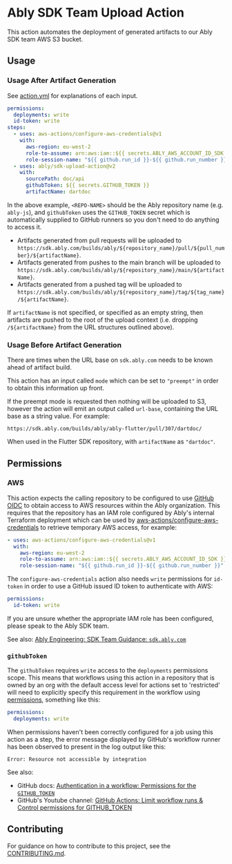 # Ably SDK Team Upload Action

This action automates the deployment of generated artifacts to our Ably SDK team AWS S3 bucket.

## Usage

### Usage After Artifact Generation

See [action.yml](action.yml) for explanations of each input.

```yaml
permissions:
  deployments: write
  id-token: write
steps:
  - uses: aws-actions/configure-aws-credentials@v1
    with:
      aws-region: eu-west-2
      role-to-assume: arn:aws:iam::${{ secrets.ABLY_AWS_ACCOUNT_ID_SDK }}:role/ably-sdk-builds-<REPO-NAME>
      role-session-name: "${{ github.run_id }}-${{ github.run_number }}"
  - uses: ably/sdk-upload-action@v2
    with:
      sourcePath: doc/api
      githubToken: ${{ secrets.GITHUB_TOKEN }}
      artifactName: dartdoc
```

In the above example, `<REPO-NAME>` should be the Ably repository name (e.g. `ably-js`), and `githubToken` uses the `GITHUB_TOKEN` secret which is automatically supplied to GitHub runners so you don't need to do anything to access it.

- Artifacts generated from pull requests will be uploaded to `https://sdk.ably.com/builds/ably/${repository_name}/pull/${pull_number}/${artifactName}`.
- Artifacts generated from pushes to the main branch will be uploaded to `https://sdk.ably.com/builds/ably/${repository_name}/main/${artifactName}`.
- Artifacts generated from a pushed tag will be uploaded to `https://sdk.ably.com/builds/ably/${repository_name}/tag/${tag_name}/${artifactName}`.

If `artifactName` is not specified, or specified as an empty string, then artifacts are pushed to the root of the upload context (i.e. dropping `/${artifactName}` from the URL structures outlined above).

### Usage Before Artifact Generation

There are times when the URL base on `sdk.ably.com` needs to be known ahead of artifact build.

This action has an input called `mode` which can be set to `"preempt"` in order to obtain this information up front.

If the preempt mode is requested then nothing will be uploaded to S3, however the action will emit an output called `url-base`,
containing the URL base as a string value. For example:

    https://sdk.ably.com/builds/ably/ably-flutter/pull/307/dartdoc/

When used in the Flutter SDK repository, with `artifactName` as `"dartdoc"`.

## Permissions

### AWS

This action expects the calling repository to be configured to use [GitHub OIDC](https://docs.github.com/en/actions/deployment/security-hardening-your-deployments/configuring-openid-connect-in-amazon-web-services) to obtain access to AWS resources within the Ably organization. This requires that the repository has an IAM role configured by Ably's internal Terraform deployment which can be used by [aws-actions/configure-aws-credentials](https://github.com/aws-actions/configure-aws-credentials) to retrieve temporary AWS access, for example:

```yaml
- uses: aws-actions/configure-aws-credentials@v1
  with:
    aws-region: eu-west-2
    role-to-assume: arn:aws:iam::${{ secrets.ABLY_AWS_ACCOUNT_ID_SDK }}:role/ably-sdk-builds-ably-js
    role-session-name: "${{ github.run_id }}-${{ github.run_number }}"
```

The `configure-aws-credentials` action also needs `write` permissions for `id-token` in order to use a GitHub issued ID token to authenticate with AWS:

```yaml
permissions:
  id-token: write
```

If you are unsure whether the appropriate IAM role has been configured, please speak to the Ably SDK team.

See also: [Ably Engineering: SDK Team Guidance: `sdk.ably.com`](https://github.com/ably/engineering/blob/main/sdk/sdk.ably.com.md)

### `githubToken`

The `githubToken` requires `write` access to the `deployments` permissions scope.
This means that workflows using this action in a repository that is owned by an org with the default access level for actions set to 'restricted' will need to explicitly specify this requirement in the workflow using [permissions](https://docs.github.com/en/actions/reference/workflow-syntax-for-github-actions#permissions), something like this:

```yml
permissions:
  deployments: write
```

When permissions haven't been correctly configured for a job using this action as a step, the error message displayed by GitHub's workflow runner has been observed to present in the log output like this:

```
Error: Resource not accessible by integration
```

See also:

- GitHub docs: [Authentication in a workflow: Permissions for the `GITHUB_TOKEN`](https://docs.github.com/en/actions/reference/authentication-in-a-workflow#permissions-for-the-github_token)
- GitHub's Youtube channel: [GitHub Actions: Limit workflow runs & Control permissions for GITHUB_TOKEN](https://youtu.be/JMHs5lYpvAM?t=483)

## Contributing

For guidance on how to contribute to this project, see the [CONTRIBUTING.md](CONTRIBUTING.md).
